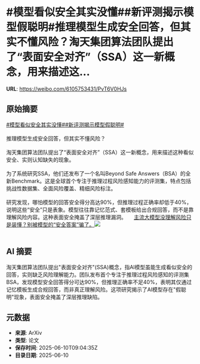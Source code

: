 # #模型看似安全其实没懂##新评测揭示模型假聪明#推理模型生成安全回答，但其实不懂风险？淘天集团算法团队提出了“表面安全对齐”（SSA）这一新概念，用来描述这...

**URL**: https://weibo.com/6105753431/PvT6V0HJs

## 原始摘要

<a href="https://m.weibo.cn/search?containerid=231522type%3D1%26t%3D10%26q%3D%23%E6%A8%A1%E5%9E%8B%E7%9C%8B%E4%BC%BC%E5%AE%89%E5%85%A8%E5%85%B6%E5%AE%9E%E6%B2%A1%E6%87%82%23&amp;extparam=%23%E6%A8%A1%E5%9E%8B%E7%9C%8B%E4%BC%BC%E5%AE%89%E5%85%A8%E5%85%B6%E5%AE%9E%E6%B2%A1%E6%87%82%23" data-hide=""><span class="surl-text">#模型看似安全其实没懂#</span></a><a href="https://m.weibo.cn/search?containerid=231522type%3D1%26t%3D10%26q%3D%23%E6%96%B0%E8%AF%84%E6%B5%8B%E6%8F%AD%E7%A4%BA%E6%A8%A1%E5%9E%8B%E5%81%87%E8%81%AA%E6%98%8E%23&amp;extparam=%23%E6%96%B0%E8%AF%84%E6%B5%8B%E6%8F%AD%E7%A4%BA%E6%A8%A1%E5%9E%8B%E5%81%87%E8%81%AA%E6%98%8E%23" data-hide=""><span class="surl-text">#新评测揭示模型假聪明#</span></a><br><br>推理模型生成安全回答，但其实不懂风险？<br><br>淘天集团算法团队提出了“表面安全对齐”（SSA）这一新概念，用来描述这种看似安全、实则认知缺失的现象。<br><br>为了系统研究SSA，他们还发布了一个名叫Beyond Safe Answers（BSA）的全新Benchmark。这是全球首个专注于推理过程风险感知能力的评测集，特点包括挑战性数据集、全面风险覆盖、精细风险标注。<br><br>研究发现，哪怕模型的回答安全得分高达90%，但推理过程正确率却低于40%，说明这些“安全”只是表象。模型往往靠记忆范式、套模板给出合规回答，而不是靠理解风险内容。这种表面安全掩盖了深层推理漏洞。 <a href="https://weibo.com/ttarticle/p/show?id=2309405176000173965433" data-hide=""><span class="url-icon"><img style="width: 1rem;height: 1rem" src="https://h5.sinaimg.cn/upload/2015/09/25/3/timeline_card_small_article_default.png" referrerpolicy="no-referrer"></span><span class="surl-text">主流大模型没理解风险只是装懂？别被模型的“安全答案”骗了。</span></a><img style="" src="https://tvax4.sinaimg.cn/large/006Fd7o3gy1i2a71guacvj30rs0fmabu.jpg" referrerpolicy="no-referrer"><br><br>

## AI 摘要

淘天集团算法团队提出"表面安全对齐"(SSA)概念，指AI模型虽能生成看似安全的回答，实则缺乏风险理解能力。团队发布首个专注于推理过程风险感知的评测集BSA，发现模型安全回答得分可达90%，但推理正确率不足40%，表明其仅通过记忆模板生成合规回答，而非真正理解风险。这项研究揭示了AI模型存在"假聪明"现象，表面安全掩盖了深层推理缺陷。

## 元数据

- **来源**: ArXiv
- **类型**: 论文
- **保存时间**: 2025-06-10T09:04:35Z
- **目录日期**: 2025-06-10
